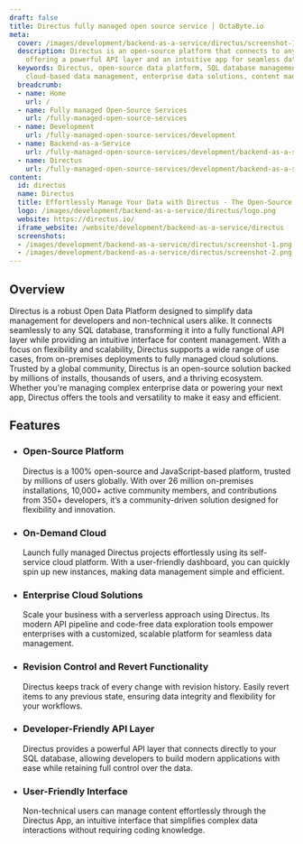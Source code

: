 ```yaml
---
draft: false
title: Directus fully managed open source service | OctaByte.io
meta:
  cover: /images/development/backend-as-a-service/directus/screenshot-1.png
  description: Directus is an open-source platform that connects to any SQL database,
    offering a powerful API layer and an intuitive app for seamless data management.
  keywords: Directus, open-source data platform, SQL database management, data API,
    cloud-based data management, enterprise data solutions, content management system
  breadcrumb:
  - name: Home
    url: /
  - name: Fully managed Open-Source Services
    url: /fully-managed-open-source-services
  - name: Development
    url: /fully-managed-open-source-services/development
  - name: Backend-as-a-Service
    url: /fully-managed-open-source-services/development/backend-as-a-service
  - name: Directus
    url: /fully-managed-open-source-services/development/backend-as-a-service/directus
content:
  id: directus
  name: Directus
  title: Effortlessly Manage Your Data with Directus - The Open-Source Data Platform
  logo: /images/development/backend-as-a-service/directus/logo.png
  website: https://directus.io/
  iframe_website: /website/development/backend-as-a-service/directus
  screenshots:
  - /images/development/backend-as-a-service/directus/screenshot-1.png
  - /images/development/backend-as-a-service/directus/screenshot-2.png
---
```


## Overview

Directus is a robust Open Data Platform designed to simplify data management for developers and non-technical users alike. It connects seamlessly to any SQL database, transforming it into a fully functional API layer while providing an intuitive interface for content management. With a focus on flexibility and scalability, Directus supports a wide range of use cases, from on-premises deployments to fully managed cloud solutions. Trusted by a global community, Directus is an open-source solution backed by millions of installs, thousands of users, and a thriving ecosystem. Whether you're managing complex enterprise data or powering your next app, Directus offers the tools and versatility to make it easy and efficient.

## Features

- ### Open-Source Platform

  Directus is a 100% open-source and JavaScript-based platform, trusted by millions of users globally. With over 26 million on-premises installations, 10,000+ active community members, and contributions from 350+ developers, it’s a community-driven solution designed for flexibility and innovation.

- ### On-Demand Cloud

  Launch fully managed Directus projects effortlessly using its self-service cloud platform. With a user-friendly dashboard, you can quickly spin up new instances, making data management simple and efficient.

- ### Enterprise Cloud Solutions

  Scale your business with a serverless approach using Directus. Its modern API pipeline and code-free data exploration tools empower enterprises with a customized, scalable platform for seamless data management.

- ### Revision Control and Revert Functionality

  Directus keeps track of every change with revision history. Easily revert items to any previous state, ensuring data integrity and flexibility for your workflows.

- ### Developer-Friendly API Layer

  Directus provides a powerful API layer that connects directly to your SQL database, allowing developers to build modern applications with ease while retaining full control over the data.

- ### User-Friendly Interface

  Non-technical users can manage content effortlessly through the Directus App, an intuitive interface that simplifies complex data interactions without requiring coding knowledge.